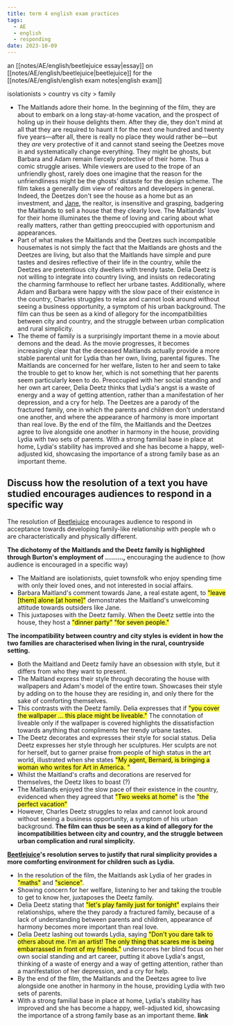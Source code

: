 ```yaml
---
title: term 4 english exam practices
tags:
  - AE
  - english
  - responding
date: 2023-10-09
---
```

an [[notes/AE/english/beetlejuice essay|essay]] on [[notes/AE/english/beetlejuice|beetlejuice]] for the [[notes/AE/english/english exam notes|english exam]]

isolationists > country vs city > family
- The Maitlands adore their home. In the beginning of the film, they are about to embark on a long stay-at-home vacation, and the prospect of holing up in their house delights them. After they die, they don't mind at all that they are required to haunt it for the next one hundred and twenty five years—after all, there is really no place they would rather be—but they _are_ very protective of it and cannot stand seeing the Deetzes move in and systematically change everything. They might be ghosts, but Barbara and Adam remain fiercely protective of their home. Thus a comic struggle arises. While viewers are used to the trope of an unfriendly ghost, rarely does one imagine that the reason for the unfriendliness might be the ghosts’ distaste for the design scheme. The film takes a generally dim view of realtors and developers in general. Indeed, the Deetzes don't see the house as a home but as an investment, and [Jane](https://www.gradesaver.com/beetlejuice/study-guide/character-list#jane), the realtor, is insensitive and grasping, badgering the Maitlands to sell a house that they clearly love. The Maitlands’ love for their home illuminates the theme of loving and caring about what really matters, rather than getting preoccupied with opportunism and appearances.
- Part of what makes the Maitlands and the Deetzes such incompatible housemates is not simply the fact that the Maitlands are ghosts and the Deetzes are living, but also that the Maitlands have simple and pure tastes and desires reflective of their life in the country, while the Deetzes are pretentious city dwellers with trendy taste. Delia Deetz is not willing to integrate into country living, and insists on redecorating the charming farmhouse to reflect her urbane tastes. Additionally, where Adam and Barbara were happy with the slow pace of their existence in the country, Charles struggles to relax and cannot look around without seeing a business opportunity, a symptom of his urban background. The film can thus be seen as a kind of allegory for the incompatibilities between city and country, and the struggle between urban complication and rural simplicity.
- The theme of family is a surprisingly important theme in a movie about demons and the dead. As the movie progresses, it becomes increasingly clear that the deceased Maitlands actually provide a more stable parental unit for Lydia than her own, living, parental figures. The Maitlands are concerned for her welfare, listen to her and seem to take the trouble to get to know her, which is not something that her parents seem particularly keen to do. Preoccupied with her social standing and her own art career, Delia Deetz thinks that Lydia's angst is a waste of energy and a way of getting attention, rather than a manifestation of her depression, and a cry for help. The Deetzes are a parody of the fractured family, one in which the parents and children don't understand one another, and where the appearance of harmony is more important than real love. By the end of the film, the Maitlands and the Deetzes agree to live alongside one another in harmony in the house, providing Lydia with two sets of parents. With a strong familial base in place at home, Lydia's stability has improved and she has become a happy, well-adjusted kid, showcasing the importance of a strong family base as an important theme.
## Discuss how the resolution of a text you have studied encourages audiences to respond in a specific way
The resolution of <u>Beetlejuice</u> encourages audience to respond in acceptance towards developing family-like relationship with people wh o are characteristically and physically different.

**The dichotomy of the Maitlands and the Deetz family is highlighted through Burton's employment of .........,** 
encouraging the audience to 
(how audience is encouraged in a specific way)
- The Maitland are isolationists, quiet townsfolk who enjoy spending time with only their loved ones, and not interested in social affairs.
-  Barbara Maitland's comment towards Jane, a real estate agent, to <mark style="background: #FFFD00B0;">"leave [them] alone [at home]"</mark> demonstrates the Maitland's unwelcoming attitude towards outsiders like Jane.
- This juxtaposes with the Deetz family. When the Deetz settle into the house, they host a <mark style="background: #FFFD00B0;">"dinner party"</mark> <mark style="background: #FFFD00B0;">"for seven people."</mark>

**The incompatibility between country and city styles is evident in how the two families are characterised when living in the rural, countryside setting.**
- Both the Maitland and Deetz family have an obsession with style, but it differs from who they want to present.
- The Maitland express their style through decorating the house with wallpapers and Adam's model of the entire town. Showcases their style by adding on to the house they are residing in, and only there for the sake of comforting themselves.
- This contrasts with the Deetz family. Delia expresses that if <mark style="background: #FFFD00B0;">"you cover the wallpaper ... this place might be liveable."</mark> The connotation of liveable only if the wallpaper is covered highlights the dissatisfaction towards anything that compliments her trendy urbane tastes.
- The Deetz decorates and expresses their style for social status. Delia Deetz expresses her style through her sculptures. Her sculpts are not for herself, but to garner praise from people of high status in the art world, illustrated when she states <mark style="background: #FFFD00B0;">"My agent, Bernard, is bringing a woman who writes for Art in America.  "</mark>
- Whilst the Maitland's crafts and decorations are reserved for themselves, the Deetz likes to boast (?)
- The Maitlands enjoyed the slow pace of their existence in the country, evidenced when they agreed that <mark style="background: #FFFD00B0;">"Two weeks at home"</mark> is the <mark style="background: #FFFD00B0;">"the perfect vacation"</mark>
- However, Charles Deetz struggles to relax and cannot look around without seeing a business opportunity, a symptom of his urban background. 
**The film can thus be seen as a kind of allegory for the incompatibilities between city and country, and the struggle between urban complication and rural simplicity.**

**<u>Beetlejuice</u>'s resolution serves to justify that rural simplicity provides a more comforting environment for children such as Lydia.**
- In the resolution of the film, the Maitlands ask Lydia of her grades in <mark style="background: #FFFD00B0;">"maths"</mark> and <mark style="background: #FFFD00B0;">"science"</mark>.
- Showing concern for her welfare, listening to her and taking the trouble to get to know her, juxtaposes the Deetz family.
- Delia Deetz stating that <mark style="background: #FFFD00B0;">"let's play family just for tonight"</mark> explains their relationships, where the they parody a fractured family, because of a lack of understanding between parents and children, appearance of harmony becomes more important than real love. 
- Delia Deetz lashing out towards Lydia, saying <mark style="background: #FFFD00B0;">"Don't you dare talk to others about me.  I'm an artist!  The only thing that scares me is being embarrassed in front of my friends."</mark> underscores her blind focus on her own social standing and art career, putting it above Lydia's angst, thinking of a waste of energy and a way of getting attention, rather than a manifestation of her depression, and a cry for help. 
- By the end of the film, the Maitlands and the Deetzes agree to live alongside one another in harmony in the house, providing Lydia with two sets of parents. 
- With a strong familial base in place at home, Lydia's stability has improved and she has become a happy, well-adjusted kid, showcasing the importance of a strong family base as an important theme.
**link**